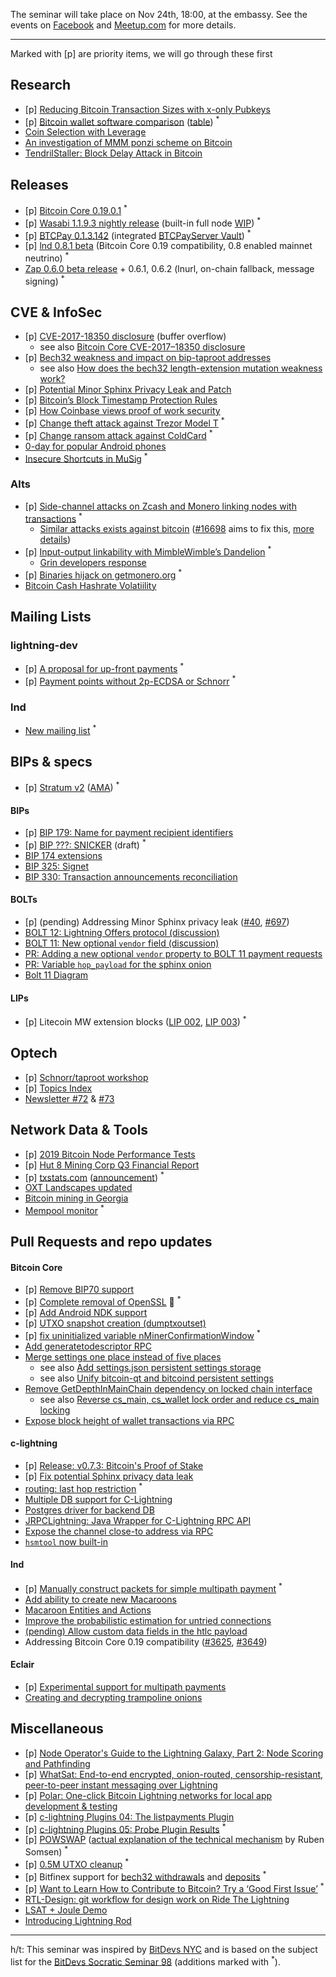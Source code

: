 The seminar will take place on Nov 24th, 18:00, at the embassy.
See the events on [Facebook](https://www.facebook.com/events/431182101111911/)
and [Meetup.com](https://www.meetup.com/bitcoin-il/events/266559932/)
for more details.

<hr>

Marked with [p] are priority items, we will go through these first

## Research

- [p] [Reducing Bitcoin Transaction Sizes with x-only Pubkeys](https://medium.com/blockstream/reducing-bitcoin-transaction-sizes-with-x-only-pubkeys-f86476af05d7)
- [p] [Bitcoin wallet software comparison](https://www.veriphi.io/en/software-wallet-analysis) ([table](https://docs.google.com/spreadsheets/d/1aZ1zbaUEzCo9NCctN8-eL2VLIiSdY009tTJvRXDUWEw/htmlview)) <sup>\*</sup>
- [Coin Selection with Leverage](https://arxiv.org/pdf/1911.01330.pdf)
- [An investigation of MMM ponzi scheme on Bitcoin](https://arxiv.org/abs/1910.12244v1)
- [TendrilStaller: Block Delay Attack in Bitcoin](https://engineering.cmu.edu/thailand/_files/documents/tendrilstaller-block-delay-attack-in-bitcoin.pdf)

## Releases

- [p] [Bitcoin Core 0.19.0.1](https://github.com/bitcoin/bitcoin/blob/master/doc/release-notes/release-notes-0.19.0.md)
  <!-- rpc-only block filters, default bech32 in gui, `avoid_reuse`, block relay only peers, cpfp carve-out. disabled bip70, bloom filters and p2p reject messages --> <sup>*</sup>
- [p] [Wasabi 1.1.9.3 nightly release](https://github.com/nopara73/WalletWasabi/releases/tag/1.1.9.3nightly1) (built-in full node [WIP](https://twitter.com/nopara73/status/1196069888042754048)) <sup>\*</sup>
- [p] [BTCPay 0.1.3.142](https://twitter.com/BtcpayServer/status/1197387873864957952) (integrated [BTCPayServer Vault](https://github.com/btcpayserver/btcpayserver.vault)) <sup>\*</sup>
- [p] [lnd 0.8.1 beta](https://github.com/lightningnetwork/lnd/releases/tag/v0.8.1-beta) (Bitcoin Core 0.19 compatibility, 0.8 enabled mainnet neutrino) <sup>\*</sup>
- [Zap 0.6.0 beta release](https://medium.com/@JimmyMow/announcing-zap-desktop-0-6-0-beta-1724d13ae597) + 0.6.1, 0.6.2 (lnurl, on-chain fallback, message signing) <sup>\*</sup>

## CVE & InfoSec

- [p] [CVE-2017-18350 disclosure](https://lists.linuxfoundation.org/pipermail/bitcoin-dev/2019-November/017453.html) (buffer overflow)
  - see also [Bitcoin Core CVE-2017–18350 disclosure](https://bitcoincore.org/en/2019/11/08/CVE-2017-18350/)
- [p] [Bech32 weakness and impact on bip-taproot addresses](https://lists.linuxfoundation.org/pipermail/bitcoin-dev/2019-November/017443.html)
  - see also [How does the bech32 length-extension mutation weakness work?](https://bitcoin.stackexchange.com/questions/91602/how-does-the-bech32-length-extension-mutation-weakness-work/91610)
- [p] [Potential Minor Sphinx Privacy Leak and Patch](https://lists.linuxfoundation.org/pipermail/lightning-dev/2019-November/002288.html)
- [p] [Bitcoin’s Block Timestamp Protection Rules](https://blog.bitmex.com/bitcoins-block-timestamp-protection-rules/)
- [p] [How Coinbase views proof of work security](https://blog.coinbase.com/how-coinbase-views-proof-of-work-security-f4ba1a139da0)
- [p] [Change theft attack against Trezor Model T](https://medium.com/shiftcrypto/a-remote-theft-attack-on-trezor-model-t-44127cd7fb5a) <sup>\*</sup>
- [p] [Change ransom attack against ColdCard](https://medium.com/shiftcrypto/a-ransom-attack-on-coldcards-change-and-keypath-verification-f3c71461624a) <sup>\*</sup>
- [0-day for popular Android phones](https://arstechnica.com/information-technology/2019/10/attackers-exploit-0day-vulnerability-that-gives-full-control-of-android-phones/)
- [Insecure Shortcuts in MuSig](https://medium.com/blockstream/insecure-shortcuts-in-musig-2ad0d38a97da) <sup>\*</sup>

### Alts

- [p] [Side-channel attacks on Zcash and Monero linking nodes with transactions](https://crypto.stanford.edu/timings/) <sup>\*</sup>
  - [Similar attacks exists against bitcoin](https://bitcoinedge.org/transcript/telaviv2019/rebroadcasting) ([#16698](https://github.com/bitcoin/bitcoin/pull/16698) aims to fix this, [more details](https://bitcoincore.reviews/16698.html))
- [p] [Input-output linkability with MimbleWimble’s Dandelion](https://medium.com/dragonfly-research/breaking-mimblewimble-privacy-model-84bcd67bfe52) <sup>\*</sup>
  - [Grin developers response](https://medium.com/grin-mimblewimble/factual-inaccuracies-of-breaking-mimblewimbles-privacy-model-8063371839b9)
- [p] [Binaries hijack on getmonero.org](https://github.com/monero-project/monero/issues/6151) <sup>\*</sup>
- [Bitcoin Cash Hashrate Volatiility](https://blog.bitmex.com/bitcoin-cashs-october-2019-hashrate-volatility-increase/)

## Mailing Lists

### lightning-dev

- [p] [A proposal for up-front payments](https://lists.linuxfoundation.org/pipermail/lightning-dev/2019-November/002275.html) <sup>\*</sup>
- [p] [Payment points without 2p-ECDSA or Schnorr](https://lists.linuxfoundation.org/pipermail/lightning-dev/2019-November/002316.html) <sup>\*</sup>

### lnd

- [New mailing list](https://groups.google.com/a/lightning.engineering/forum/#!forum/lnd) <sup>\*</sup>

## BIPs & specs

- [p] [Stratum v2](https://stratumprotocol.org/) ([AMA](https://www.reddit.com/r/Bitcoin/comments/dz1mgp/ama_bitcoin_mining_stratum_v2_we_are_braiins_the/)) <sup>\*</sup>

#### BIPs

- [p] [BIP 179: Name for payment recipient identifiers](https://github.com/bitcoin/bips/pull/856)
- [p] [BIP ???: SNICKER](https://gist.github.com/AdamISZ/2c13fb5819bd469ca318156e2cf25d79) (draft) <sup>\*</sup>
- [BIP 174 extensions](https://github.com/bitcoin/bips/pull/849)
- [BIP 325: Signet](https://github.com/bitcoin/bips/pull/803)
- [BIP 330: Transaction announcements reconciliation](https://github.com/bitcoin/bips/pull/851)


#### BOLTs

- [p] (pending) Addressing Minor Sphinx privacy leak ([#40](https://github.com/lightningnetwork/lightning-onion/pull/40), [#697](https://github.com/lightningnetwork/lightning-rfc/pull/697))
- [BOLT 12: Lightning Offers protocol (discussion)](https://lists.linuxfoundation.org/pipermail/lightning-dev/2019-November/002276.html)
- [BOLT 11: New optional `vendor` field (discussion)](https://lists.linuxfoundation.org/pipermail/lightning-dev/2019-November/002276.html)
- [PR: Adding a new optional `vendor` property to BOLT 11 payment requests](https://github.com/lightningnetwork/lightning-rfc/pull/694)
- [PR: Variable `hop_payload` for the sphinx onion](https://github.com/lightningnetwork/lightning-rfc/pull/694)
- [Bolt 11 Diagram](https://lightning.money/spec/bolts/11.html#FMID_454719845FM)

#### LIPs

- [p] Litecoin MW extension blocks ([LIP 002](https://github.com/litecoin-project/lips/blob/master/lip-0002.mediawiki),
[LIP 003](https://github.com/litecoin-project/lips/blob/master/lip-0003.mediawiki)) <sup>\*</sup>


## Optech

- [p] [Schnorr/taproot workshop](https://bitcoinops.org/en/schorr-taproot-workshop/)
- [p] [Topics Index](https://bitcoinops.org/en/topics-announcement/)
- [Newsletter #72](https://bitcoinops.org/en/newsletters/2019/11/13/) & [#73](https://bitcoinops.org/en/newsletters/2019/11/20/)

## Network Data & Tools

- [p] [2019 Bitcoin Node Performance Tests](https://blog.lopp.net/bitcoin-node-performance-sync-tests/)
- [p] [Hut 8 Mining Corp Q3 Financial Report](https://hut8mining.com/hut-8-mining-corp-reports-financial-results-for-the-third-quarter-of-2019)
- [p] [txstats.com](https://txstats.com/) ([announcement](https://coinmetrics.io/announcing-txstats-com/)) <sup>\*</sup>
- [OXT Landscapes updated](https://twitter.com/oxt_btc/status/1192759714427408384)
- [Bitcoin mining in Georgia](https://thenextweb.com/hardfork/2019/11/04/bitcoin-mining-sucking-georgia-power-grid-dry/)
- [Mempool monitor](https://mempool.observer/monitor/) <sup>\*</sup>

## Pull Requests and repo updates

#### Bitcoin Core

- [p] [Remove BIP70 support](https://github.com/bitcoin/bitcoin/pull/17165)
- [p] [Complete removal of OpenSSL](https://github.com/bitcoin/bitcoin/pull/17515) 🍾 <sup>\*</sup>
- [p] [Add Android NDK support](https://github.com/bitcoin/bitcoin/pull/16110)
- [p] [UTXO snapshot creation (dumptxoutset)](https://github.com/bitcoin/bitcoin/pull/16899)
- [p] [fix uninitialized variable nMinerConfirmationWindow](https://github.com/bitcoin/bitcoin/pull/17449) <sup>\*</sup>
- [Add generatetodescriptor RPC](https://github.com/bitcoin/bitcoin/pull/16943)
- [Merge settings one place instead of five places](https://github.com/bitcoin/bitcoin/pull/15934)
  - see also [Add settings.json persistent settings storage](https://github.com/bitcoin/bitcoin/pull/15935)
  - see also [Unify bitcoin-qt and bitcoind persistent settings](https://github.com/bitcoin/bitcoin/pull/15936)
- [Remove GetDepthInMainChain dependency on locked chain interface](https://github.com/bitcoin/bitcoin/pull/15931)
  - see also [Reverse cs_main, cs_wallet lock order and reduce cs_main locking](https://github.com/bitcoin/bitcoin/pull/16426)
- [Expose block height of wallet transactions via RPC](https://github.com/bitcoin/bitcoin/pull/17437)

#### c-lightning

- [p] [Release: v0.7.3: Bitcoin's Proof of Stake](https://github.com/ElementsProject/lightning/releases/tag/v0.7.3)
- [p] [Fix potential Sphinx privacy data leak](https://github.com/ElementsProject/lightning/pull/3246)
- [routing: last hop restriction](https://github.com/lightningnetwork/lnd/pull/3739) <sup>\*</sup>
- [Multiple DB support for C-Lightning](https://github.com/ElementsProject/lightning/pull/2924)
- [Postgres driver for backend DB](https://github.com/ElementsProject/lightning/pull/2924)
- [JRPCLightning: Java Wrapper for C-Lightning RPC API](https://github.com/vincenzopalazzo/JRPClightning)
- [Expose the channel close-to address via RPC](https://github.com/ElementsProject/lightning/pull/3223)
- [`hsmtool` now built-in](https://github.com/ElementsProject/lightning/pull/3186)

#### lnd

- [p] [Manually construct packets for simple multipath payment](https://github.com/lightningnetwork/lnd/pull/3442) <sup>\*</sup>
- [Add ability to create new Macaroons](https://github.com/lightningnetwork/lnd/pull/1160)
- [Macaroon Entities and Actions](https://github.com/lightningnetwork/lnd/blob/13b56d5849a9495ed11d6928665115e88cd1d9b0/rpcserver.go#L209)
- [Improve the probabilistic estimation for untried connections](https://github.com/lightningnetwork/lnd/pull/3462)
- [(pending) Allow custom data fields in the htlc payload](https://github.com/lightningnetwork/lnd/issues/3670)
- Addressing Bitcoin Core 0.19 compatibility ([#3625](https://github.com/lightningnetwork/lnd/pull/3462), [#3649](https://github.com/lightningnetwork/lnd/pull/3462))

#### Eclair

- [p] [Experimental support for multipath payments](https://github.com/ACINQ/eclair/pull/1153)
- [Creating and decrypting trampoline onions](https://github.com/ACINQ/eclair/pull/1209)

## Miscellaneous

- [p] [Node Operator's Guide to the Lightning Galaxy, Part 2: Node Scoring and Pathfinding](https://blog.lightning.engineering/posts/2019/11/07/routing-guide-2.html)
- [p] [WhatSat: End-to-end encrypted, onion-routed, censorship-resistant, peer-to-peer instant messaging over Lightning](https://github.com/joostjager/whatsat)
- [p] [Polar: One-click Bitcoin Lightning networks for local app development & testing](https://github.com/jamaljsr/polar)
- [p] [c-lightning Plugins 04: The listpayments Plugin](https://medium.com/blockstream/c-lightning-plugins-04-the-listpayments-plugin-a04c2427c31b)
- [p] [c-lightning Plugins 05: Probe Plugin Results](https://medium.com/blockstream/c-lightning-plugins-05-probe-plugin-results-984a18745e93) <sup>\*</sup>
- [p] [POWSWAP](https://powswap.com/) ([actual explanation of the technical mechanism](https://twitter.com/SomsenRuben/status/1194993848180568064) by Ruben Somsen) <sup>\*</sup>
- [p] [0.5M UTXO cleanup](https://mobile.twitter.com/jfnewbery/status/1196460056415522817) <sup>\*</sup>
- [p] Bitfinex support for [bech32 withdrawals](https://www.bitfinex.com/posts/427) and [deposits](https://www.bitfinex.com/posts/429) <sup>\*</sup>
- [p] [Want to Learn How to Contribute to Bitcoin? Try a ‘Good First Issue’](https://bitcoinmagazine.com/articles/op-ed-want-to-learn-how-to-contribute-to-bitcoin-try-a-good-first-issue) <sup>\*</sup>
- [RTL-Design: git workflow for design work on Ride The Lightning](https://github.com/Ride-The-Lightning/RTL-Design#rtl-design)
- [LSAT + Joule Demo](https://twitter.com/roasbeef/status/1190098624010522624)
- [Introducing Lightning Rod](https://medium.com/breez-technology/introducing-lightning-rod-2e0a40d3e44a)
<hr>

h/t: This seminar was inspired by [BitDevs NYC](https://bitdevs.org/) and is based on the subject list for the
[BitDevs Socratic Seminar 98](https://bitdevs.org/2019-11-13-socratic-seminar-98) (additions marked with <sup>\*</sup>).
